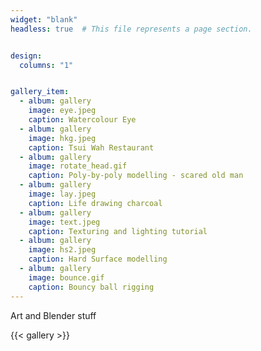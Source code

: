 ```yaml
---
widget: "blank"
headless: true  # This file represents a page section.


design:
  columns: "1"


gallery_item:
  - album: gallery
    image: eye.jpeg
    caption: Watercolour Eye
  - album: gallery
    image: hkg.jpeg
    caption: Tsui Wah Restaurant
  - album: gallery
    image: rotate_head.gif
    caption: Poly-by-poly modelling - scared old man
  - album: gallery
    image: lay.jpeg
    caption: Life drawing charcoal
  - album: gallery
    image: text.jpeg
    caption: Texturing and lighting tutorial
  - album: gallery
    image: hs2.jpeg
    caption: Hard Surface modelling
  - album: gallery
    image: bounce.gif
    caption: Bouncy ball rigging
---
```

Art and Blender stuff

{{< gallery >}}
